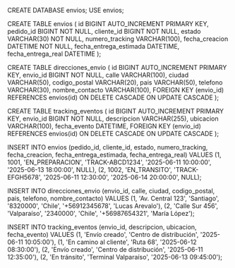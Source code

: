 CREATE DATABASE envios;
USE envios;


CREATE TABLE envios (
    id BIGINT AUTO_INCREMENT PRIMARY KEY,
    pedido_id BIGINT NOT NULL,
    cliente_id BIGINT NOT NULL,
    estado VARCHAR(30) NOT NULL,
    numero_tracking VARCHAR(100),
    fecha_creacion DATETIME NOT NULL,
    fecha_entrega_estimada DATETIME,
    fecha_entrega_real DATETIME
);


CREATE TABLE direcciones_envio (
    id BIGINT AUTO_INCREMENT PRIMARY KEY,
    envio_id BIGINT NOT NULL,
    calle VARCHAR(100),
    ciudad VARCHAR(50),
    codigo_postal VARCHAR(20),
    pais VARCHAR(50),
    telefono VARCHAR(30),
    nombre_contacto VARCHAR(100),
    FOREIGN KEY (envio_id) REFERENCES envios(id)
        ON DELETE CASCADE
        ON UPDATE CASCADE
);


CREATE TABLE tracking_eventos (
    id BIGINT AUTO_INCREMENT PRIMARY KEY,
    envio_id BIGINT NOT NULL,
    descripcion VARCHAR(255),
    ubicacion VARCHAR(100),
    fecha_evento DATETIME,
    FOREIGN KEY (envio_id) REFERENCES envios(id)
        ON DELETE CASCADE
        ON UPDATE CASCADE
);

INSERT INTO envios (pedido_id, cliente_id, estado, numero_tracking, fecha_creacion, fecha_entrega_estimada, fecha_entrega_real)
VALUES
  (1, 1001, 'EN_PREPARACION', 'TRACK-ABCD1234', '2025-06-11 10:00:00', '2025-06-13 18:00:00', NULL),
  (2, 1002, 'EN_TRANSITO', 'TRACK-EFGH5678', '2025-06-11 12:30:00', '2025-06-14 20:00:00', NULL);
  
  INSERT INTO direcciones_envio (envio_id, calle, ciudad, codigo_postal, pais, telefono, nombre_contacto)
VALUES
  (1, 'Av. Central 123', 'Santiago', '8320000', 'Chile', '+56912345678', 'Lucas Arevalo'),
  (2, 'Calle Sur 456', 'Valparaíso', '2340000', 'Chile', '+56987654321', 'María López');

INSERT INTO tracking_eventos (envio_id, descripcion, ubicacion, fecha_evento)
VALUES
  (1, 'Envío creado', 'Centro de distribución', '2025-06-11 10:05:00'),
  (1, 'En camino al cliente', 'Ruta 68', '2025-06-12 08:30:00'),
  (2, 'Envío creado', 'Centro de distribución', '2025-06-11 12:35:00'),
  (2, 'En tránsito', 'Terminal Valparaíso', '2025-06-13 09:45:00');
